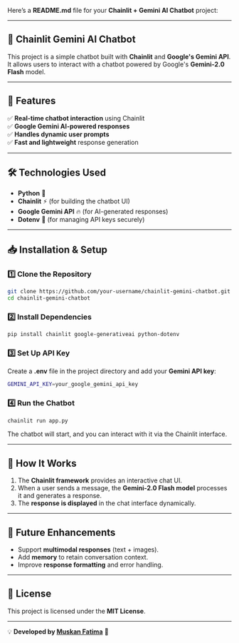Here’s a **README.md** file for your **Chainlit + Gemini AI Chatbot** project:  

---

## 🤖 Chainlit Gemini AI Chatbot

This project is a simple chatbot built with **Chainlit** and **Google's Gemini API**. It allows users to interact with a chatbot powered by Google's **Gemini-2.0 Flash** model.

---

## 🚀 Features
✅ **Real-time chatbot interaction** using Chainlit  
✅ **Google Gemini AI-powered responses**  
✅ **Handles dynamic user prompts**  
✅ **Fast and lightweight** response generation  

---

## 🛠️ Technologies Used
- **Python** 🐍  
- **Chainlit** ⚡ (for building the chatbot UI)  
- **Google Gemini API** 🔥 (for AI-generated responses)  
- **Dotenv** 📄 (for managing API keys securely)  

---

## 📥 Installation & Setup

### 1️⃣ Clone the Repository  
```sh
git clone https://github.com/your-username/chainlit-gemini-chatbot.git
cd chainlit-gemini-chatbot
```

### 2️⃣ Install Dependencies  
```sh
pip install chainlit google-generativeai python-dotenv
```

### 3️⃣ Set Up API Key  
Create a **.env** file in the project directory and add your **Gemini API key**:  
```sh
GEMINI_API_KEY=your_google_gemini_api_key
```

### 4️⃣ Run the Chatbot  
```sh
chainlit run app.py
```
The chatbot will start, and you can interact with it via the Chainlit interface.

---

## 📌 How It Works
1. The **Chainlit framework** provides an interactive chat UI.  
2. When a user sends a message, the **Gemini-2.0 Flash model** processes it and generates a response.  
3. The **response is displayed** in the chat interface dynamically.  

---

## 🔮 Future Enhancements
- Support **multimodal responses** (text + images).  
- Add **memory** to retain conversation context.  
- Improve **response formatting** and error handling.  

---

## 📜 License
This project is licensed under the **MIT License**.

---

💡 **Developed by [Muskan Fatima](https://github.com/muskan-fatim)** 🚀
